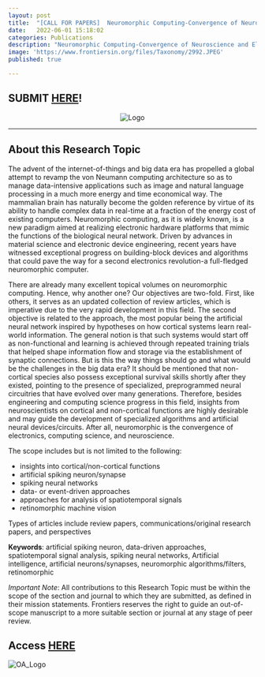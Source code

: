 ```yaml
---
layout: post
title:  "[CALL FOR PAPERS]  Neuromorphic Computing-Convergence of Neuroscience and Electronics"
date:   2022-06-01 15:18:02
categories: Publications
description: "Neuromorphic Computing-Convergence of Neuroscience and Electronics"
image: 'https://www.frontiersin.org/files/Taxonomy/2992.JPEG'
published: true

---
```


## SUBMIT [HERE](https://www.frontiersin.org/research-topics/31730/neuromorphic-computing-convergence-of-neuroscience-and-electronics)!

<p style="text-align:center"> 

<!-- <img src="https://3718aeafc638f96f5bd6-d4a9ca15fc46ba40e71f94dec0aad28c.ssl.cf1.rackcdn.com/journal-neuroscience.png" alt="OA_Logo"/> -->

<img src="https://www.frontiersin.org/files/Taxonomy/2992.JPEG" alt="Logo"/>
</p>

---

## About this Research Topic

The advent of the internet-of-things and big data era has propelled a global attempt to revamp the von Neumann computing architecture so as to manage data-intensive applications such as image and natural language processing in a much more energy and time economical way. The mammalian brain has naturally become the golden reference by virtue of its ability to handle complex data in real-time at a fraction of the energy cost of existing computers. Neuromorphic computing, as it is widely known, is a new paradigm aimed at realizing electronic hardware platforms that mimic the functions of the biological neural network. Driven by advances in material science and electronic device engineering, recent years have witnessed exceptional progress on building-block devices and algorithms that could pave the way for a second electronics revolution-a full-fledged neuromorphic computer.

There are already many excellent topical volumes on neuromorphic computing. Hence, why another one? Our objectives are two-fold. First, like others, it serves as an updated collection of review articles, which is imperative due to the very rapid development in this field. The second objective is related to the approach, the most popular being the artificial neural network inspired by hypotheses on how cortical systems learn real-world information. The general notion is that such systems would start off as non-functional and learning is achieved through repeated training trials that helped shape information flow and storage via the establishment of synaptic connections. But is this the way things should go and what would be the challenges in the big data era? It should be mentioned that non-cortical species also possess exceptional survival skills shortly after they existed, pointing to the presence of specialized, preprogrammed neural circuitries that have evolved over many generations. Therefore, besides engineering and computing science progress in this field, insights from neuroscientists on cortical and non-cortical functions are highly desirable and may guide the development of specialized algorithms and artificial neural devices/circuits. After all, neuromorphic is the convergence of electronics, computing science, and neuroscience.

The scope includes but is not limited to the following:
- insights into cortical/non-cortical functions
- artificial spiking neuron/synapse
- spiking neural networks
- data- or event-driven approaches
- approaches for analysis of spatiotemporal signals
- retinomorphic machine vision

Types of articles include review papers, communications/original research papers, and perspectives


**Keywords**: artificial spiking neuron, data-driven approaches, spatiotemporal signal analysis, spiking neural networks, Artificial intelligence, artificial neurons/synapses, neuromorphic algorithms/filters, retinomorphic


*Important Note*: All contributions to this Research Topic must be within the scope of the section and journal to which they are submitted, as defined in their mission statements. Frontiers reserves the right to guide an out-of-scope manuscript to a more suitable section or journal at any stage of peer review.

## Access [HERE](https://www.frontiersin.org/research-topics/31730/neuromorphic-computing-convergence-of-neuroscience-and-electronics)

<img src="https://3718aeafc638f96f5bd6-d4a9ca15fc46ba40e71f94dec0aad28c.ssl.cf1.rackcdn.com/journal-neuroscience.png" alt="OA_Logo"/>

